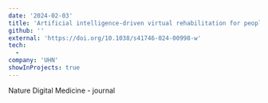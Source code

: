 ```yaml
---
date: '2024-02-03'
title: 'Artificial intelligence-driven virtual rehabilitation for people living in the community: A scoping review'
github: ''
external: 'https://doi.org/10.1038/s41746-024-00998-w'
tech:
  -
company: 'UHN'
showInProjects: true
---
```


Nature Digital Medicine - journal
